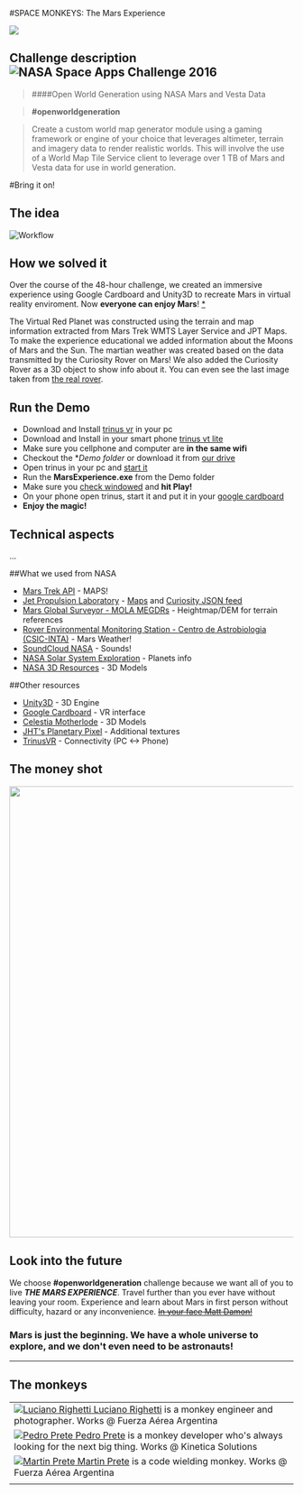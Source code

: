 #SPACE MONKEYS: The Mars Experience 

<img src="http://i.imgur.com/1d71AMV.png" />

## Challenge description ![NASA Space Apps Challenge 2016](http://i.imgur.com/0xwKStM.png)

> ####Open World Generation using NASA Mars and Vesta Data

> **#openworldgeneration**

> Create a custom world map generator module using a gaming framework or engine of your choice that leverages altimeter, terrain and imagery data to render realistic worlds.  This will involve the use of a World Map Tile Service client to leverage over 1 TB of Mars and Vesta data for use in world generation.

#Bring it on!

## The idea

![Workflow](http://i.imgur.com/TWVXP8Z.png "Workflow")

## How we solved it

Over the course of the 48-hour challenge, we created an immersive experience using Google Cardboard and Unity3D to recreate Mars in virtual reality enviroment. Now **everyone can enjoy Mars**! [*](http://i.imgur.com/BT9tNyH.jpg)

The Virtual Red Planet was constructed using the terrain and map information extracted from Mars Trek WMTS Layer Service and JPT Maps. To make the experience educational we added information about the Moons of Mars and the Sun. The martian weather was created based on the data transmitted by the Curiosity Rover on Mars! We also added the Curiosity Rover as a 3D object to show info about it. You can even see the last image taken from [the real rover](http://i.imgur.com/SF302fs.jpg).

## Run the Demo
 - Download and Install [trinus vr](http://trinusvr.com/) in your pc
 - Download and Install in your smart phone [trinus vt lite](https://play.google.com/store/apps/details?id=com.loxai.trinus.test&hl=es_419) 
 - Make sure you cellphone and computer are **in the same wifi**
 - Checkout the **Demo folder* or download it from [our drive](https://drive.google.com/drive/u/0/folders/0B6HqfNqiajKVRVkzN1Y0SFhISXc)
 - Open trinus in your pc and [start it](http://prntscr.com/axpb1u)
 - Run the **MarsExperience.exe**  from the Demo folder
 - Make sure you [check windowed](http://prntscr.com/axpa78) and **hit Play!**
 - On your phone open trinus, start it and put it in your [google cardboard](https://www.google.com/get/cardboard/)
 - **Enjoy the magic!**

## Technical aspects

...

##What we used from NASA

- [Mars Trek API](https://api.nasa.gov/mars-wmts/catalog/) - MAPS!
- [Jet Propulsion Laboratory](http://jpl.nasa.gov/) - [Maps](http://maps.jpl.nasa.gov/) and [Curiosity JSON feed](http://mars.jpl.nasa.gov/msl-raw-images/image/image_manifest.json)
- [Mars Global Surveyor - MOLA MEGDRs](http://pds-geosciences.wustl.edu/missions/mgs/megdr.html) - Heightmap/DEM for terrain references
- [Rover Environmental Monitoring Station - Centro de Astrobiologia (CSIC-INTA)](http://marsweather.ingenology.com/) - Mars Weather!
- [SoundCloud NASA](https://soundcloud.com/nasa) - Sounds!
- [NASA Solar System Exploration](https://solarsystem.nasa.gov/) - Planets info
- [NASA 3D Resources](http://nasa3d.arc.nasa.gov/) - 3D Models

##Other resources

- [Unity3D](https://unity3d.com/) - 3D Engine
- [Google Cardboard](https://www.google.com/get/cardboard/) - VR interface
- [Celestia Motherlode](http://www.celestiamotherlode.net/catalog/marsmoons.php) - 3D Models
- [JHT's Planetary Pixel](http://planetpixelemporium.com/mars.html) - Additional textures
- [TrinusVR](http://trinusvr.com/) - Connectivity (PC <-> Phone)

## The money shot

<img src="http://i.imgur.com/F4MwGhs.jpg" width="800" />

## Look into the future 

We choose **#openworldgeneration** challenge because we want all of you to live ***THE MARS EXPERIENCE***. Travel further than you ever have without leaving your room. Experience and learn about Mars in first person without difficulty, hazard or any inconvenience. ~~[In your face Matt Damon!](http://i.imgur.com/4zw8u9M.jpg)~~

### Mars is just the beginning. We have a whole universe to explore, and we don't even need to be astronauts!

___

## The monkeys

|   |
|---|
| <a href="mailto:lucianorighetti@gmail.com">![Luciano Righetti](http://i.imgur.com/Sowv9wH.png "Luciano") Luciano Righetti</a> is a monkey engineer and photographer. Works @ Fuerza Aérea Argentina |
| <a href="mailto:pmprete@gmail.com">![Pedro Prete](http://i.imgur.com/Sowv9wH.png "Pedro") Pedro Prete</a> is a monkey developer who's always looking for the next big thing. Works @ Kinetica Solutions |
| <a href="mailto:martinprete@gmail.com">![Martin Prete](http://i.imgur.com/Sowv9wH.png "Martin") Martin Prete</a> is a code wielding monkey. Works @ Fuerza Aérea Argentina |
|   |
